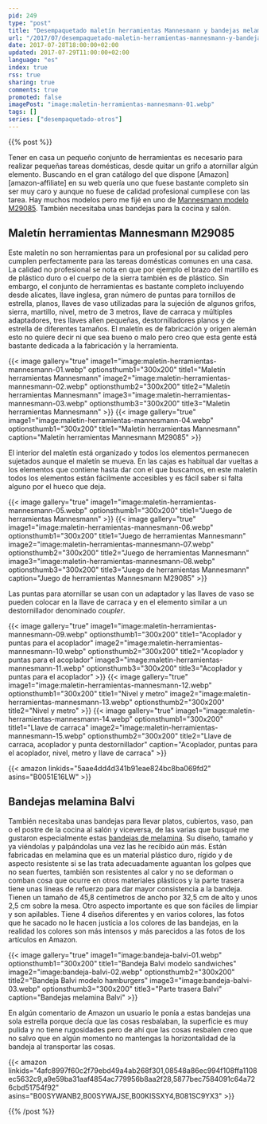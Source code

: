 ```yaml
---
pid: 249
type: "post"
title: "Desempaquetado maletín herramientas Mannesmann y bandejas melamina Balvi"
url: "/2017/07/desempaquetado-maletin-herramientas-mannesmann-y-bandejas-melamina-balvi/"
date: 2017-07-28T18:00:00+02:00
updated: 2017-07-29T11:00:00+02:00
language: "es"
index: true
rss: true
sharing: true
comments: true
promoted: false
imagePost: "image:maletin-herramientas-mannesmann-01.webp"
tags: []
series: ["desempaquetado-otros"]
---
```


{{% post %}}

Tener en casa un pequeño conjunto de herramientas es necesario para realizar pequeñas tareas domésticas, desde quitar un grifo a atornillar algún elemento. Buscando en el gran catálogo del que dispone [Amazon][amazon-affiliate] en su web quería uno que fuese bastante completo sin ser muy caro y aunque no fuese de calidad profesional cumpliese con las tarea. Hay muchos modelos pero me fijé en uno de [Mannesmann modelo M29085](https://amzn.to/2w6YVem). También necesitaba unas bandejas para la cocina y salón.

## Maletín herramientas Mannesmann M29085

Este maletín no son herramientas para un profesional por su calidad pero cumplen perfectamente para las tareas domésticas comunes en una casa. La calidad no profesional se nota en que por ejemplo el brazo del martillo es de plástico duro o el cuerpo de la sierra también es de plástico. Sin embargo, el conjunto de herramientas es bastante completo incluyendo desde alicates, llave inglesa, gran número de puntas para tornillos de estrella, planos, llaves de vaso utilizadas para la sujeción de algunos grifos, sierra, martillo, nivel, metro de 3 metros, llave de carraca y múltiples adaptadores, tres llaves allen pequeñas, destornilladores planos y de estrella de diferentes tamaños. El maletín es de fabricación y origen alemán esto no quiere decir ni que sea bueno o malo pero creo que esta gente está bastante dedicada a la fabricación y la herramienta.

{{< image
    gallery="true"
    image1="image:maletin-herramientas-mannesmann-01.webp" optionsthumb1="300x200" title1="Maletín herramientas Mannesmann"
    image2="image:maletin-herramientas-mannesmann-02.webp" optionsthumb2="300x200" title2="Maletín herramientas Mannesmann"
    image3="image:maletin-herramientas-mannesmann-03.webp" optionsthumb3="300x200" title3="Maletin herramientas Mannesmann" >}}
{{< image
    gallery="true"
    image1="image:maletin-herramientas-mannesmann-04.webp" optionsthumb1="300x200" title1="Maletín herramientas Mannesmann"
    caption="Maletín herramientas Mannesmann M29085" >}}

El interior del maletín está organizado y todos los elementos permanecen sujetados aunque el maletín se mueva. En las cajas es habitual dar vueltas a los elementos que contiene hasta dar con el que buscamos, en este maletín todos los elementos están fácilmente accesibles y es fácil saber si falta alguno por el hueco que deja.

{{< image
    gallery="true"
    image1="image:maletin-herramientas-mannesmann-05.webp" optionsthumb1="300x200" title1="Juego de herramientas Mannesmann" >}}
{{< image
    gallery="true"
    image1="image:maletin-herramientas-mannesmann-06.webp" optionsthumb1="300x200" title1="Juego de herramientas Mannesmann"
    image2="image:maletin-herramientas-mannesmann-07.webp" optionsthumb2="300x200" title2="Juego de herramientas Mannesmann"
    image3="image:maletin-herramientas-mannesmann-08.webp" optionsthumb3="300x200" title3="Juego de herramientas Mannesmann"
    caption="Juego de  herramientas Mannesmann M29085" >}}

Las puntas para atornillar se usan con un adaptador y las llaves de vaso se pueden colocar en la llave de carraca y en el elemento similar a un destornillador denominado _coupler_.

{{< image
    gallery="true"
    image1="image:maletin-herramientas-mannesmann-09.webp" optionsthumb1="300x200" title1="Acoplador y puntas para el acoplador"
    image2="image:maletin-herramientas-mannesmann-10.webp" optionsthumb2="300x200" title2="Acoplador y puntas para el acoplador"
    image3="image:maletin-herramientas-mannesmann-11.webp" optionsthumb3="300x200" title3="Acoplador y puntas para el acoplador" >}}
{{< image
    gallery="true"
    image1="image:maletin-herramientas-mannesmann-12.webp" optionsthumb1="300x200" title1="Nivel y metro"
    image2="image:maletin-herramientas-mannesmann-13.webp" optionsthumb2="300x200" title2="Nivel y metro" >}}
{{< image
    gallery="true"
    image1="image:maletin-herramientas-mannesmann-14.webp" optionsthumb1="300x200" title1="Llave de carraca"
    image2="image:maletin-herramientas-mannesmann-15.webp" optionsthumb2="300x200" title2="Llave de carraca, acoplador y punta destornillador"
    caption="Acoplador, puntas para el acoplador, nivel, metro y llave de carraca" >}}

{{< amazon
    linkids="5aae4dd4d341b91eae824bc8ba069fd2"
    asins="B0051E16LW" >}}

## Bandejas melamina Balvi

También necesitaba unas bandejas para llevar platos, cubiertos, vaso, pan o el postre de la cocina al salón y viceversa, de las varias que busqué me gustaron especialmente estas [bandejas de melamina](https://amzn.to/2vestKF). Su diseño, tamaño y ya viéndolas y palpándolas una vez las he recibido aún más. Están fabricadas en melamina que es un material plástico duro, rígido y de aspecto resistente si se las trata adecuadamente aguantan los golpes que no sean fuertes, también son resistentes al calor y no se deforman o comban cosa que ocurre en otros materiales plásticos y la parte trasera tiene unas lineas de refuerzo para dar mayor consistencia a la bandeja. Tienen un tamaño de 45,8 centímetros de ancho por 32,5 cm de alto y unos 2,5 cm sobre la mesa. Otro aspecto importante es que son fáciles de limpiar y son apilables. Tiene 4 diseños diferentes y en varios colores, las fotos que he sacado no le hacen justicia a los colores de las bandejas, en la realidad los colores son más intensos y más parecidos a las fotos de los artículos en Amazon.

{{< image
    gallery="true"
    image1="image:bandeja-balvi-01.webp" optionsthumb1="300x200" title1="Bandeja Balvi modelo sandwiches"
    image2="image:bandeja-balvi-02.webp" optionsthumb2="300x200" title2="Bandeja Balvi modelo hamburgers"
    image3="image:bandeja-balvi-03.webp" optionsthumb3="300x200" title3="Parte trasera Balvi"
    caption="Bandejas melamina Balvi" >}}

En algún comentario de Amazon un usuario le ponía a estas bandejas una sola estrella porque decía que las cosas resbalaban, la superficie es muy pulida y no tiene rugosidades pero de ahí que las cosas resbalen creo que no salvo que en algún momento no mantengas la horizontalidad de la bandeja al transportar las cosas.

{{< amazon
    linkids="4afc8997f60c2f79ebd49a4ab268f301,08548a86ec994f108ffa1108ec5632c9,a9e59ba31aaf4854ac779956b8aa2f28,5877bec7584091c64a726cbd51754f92"
    asins="B00SYWANB2,B00SYWAJSE,B00KISSXY4,B081SC9YX3" >}}

{{% /post %}}
